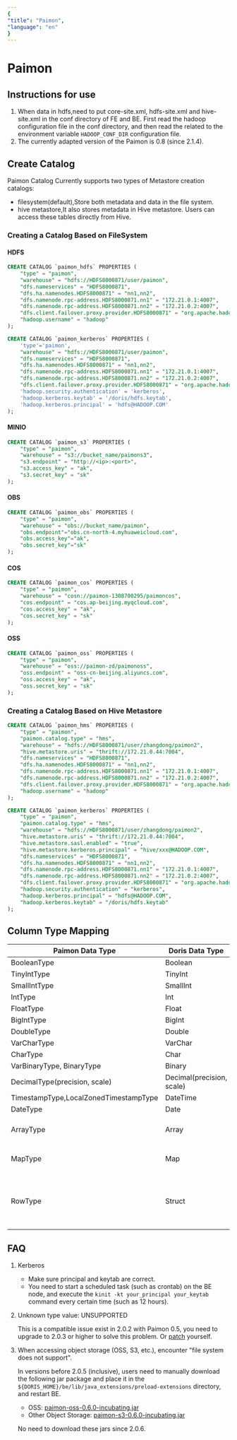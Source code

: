 ```yaml
---
{
"title": "Paimon",
"language": "en"
}
---
```


<!-- 
Licensed to the Apache Software Foundation (ASF) under one
or more contributor license agreements.  See the NOTICE file
distributed with this work for additional information
regarding copyright ownership.  The ASF licenses this file
to you under the Apache License, Version 2.0 (the
"License"); you may not use this file except in compliance
with the License.  You may obtain a copy of the License at

  http://www.apache.org/licenses/LICENSE-2.0

Unless required by applicable law or agreed to in writing,
software distributed under the License is distributed on an
"AS IS" BASIS, WITHOUT WARRANTIES OR CONDITIONS OF ANY
KIND, either express or implied.  See the License for the
specific language governing permissions and limitations
under the License.
-->


# Paimon

## Instructions for use

1. When data in hdfs,need to put core-site.xml, hdfs-site.xml and hive-site.xml in the conf directory of FE and BE. First read the hadoop configuration file in the conf directory, and then read the related to the environment variable `HADOOP_CONF_DIR` configuration file.
2. The currently adapted version of the Paimon is 0.8 (since 2.1.4).

## Create Catalog

Paimon Catalog Currently supports two types of Metastore creation catalogs:

* filesystem(default),Store both metadata and data in the file system.
* hive metastore,It also stores metadata in Hive metastore. Users can access these tables directly from Hive.

### Creating a Catalog Based on FileSystem

#### HDFS

```sql
CREATE CATALOG `paimon_hdfs` PROPERTIES (
    "type" = "paimon",
    "warehouse" = "hdfs://HDFS8000871/user/paimon",
    "dfs.nameservices" = "HDFS8000871",
    "dfs.ha.namenodes.HDFS8000871" = "nn1,nn2",
    "dfs.namenode.rpc-address.HDFS8000871.nn1" = "172.21.0.1:4007",
    "dfs.namenode.rpc-address.HDFS8000871.nn2" = "172.21.0.2:4007",
    "dfs.client.failover.proxy.provider.HDFS8000871" = "org.apache.hadoop.hdfs.server.namenode.ha.ConfiguredFailoverProxyProvider",
    "hadoop.username" = "hadoop"
);

CREATE CATALOG `paimon_kerberos` PROPERTIES (
    'type'='paimon',
    "warehouse" = "hdfs://HDFS8000871/user/paimon",
    "dfs.nameservices" = "HDFS8000871",
    "dfs.ha.namenodes.HDFS8000871" = "nn1,nn2",
    "dfs.namenode.rpc-address.HDFS8000871.nn1" = "172.21.0.1:4007",
    "dfs.namenode.rpc-address.HDFS8000871.nn2" = "172.21.0.2:4007",
    "dfs.client.failover.proxy.provider.HDFS8000871" = "org.apache.hadoop.hdfs.server.namenode.ha.ConfiguredFailoverProxyProvider",
    'hadoop.security.authentication' = 'kerberos',
    'hadoop.kerberos.keytab' = '/doris/hdfs.keytab',   
    'hadoop.kerberos.principal' = 'hdfs@HADOOP.COM'
);
```

#### MINIO

```sql
CREATE CATALOG `paimon_s3` PROPERTIES (
    "type" = "paimon",
    "warehouse" = "s3://bucket_name/paimons3",
    "s3.endpoint" = "http://<ip>:<port>",
    "s3.access_key" = "ak",
    "s3.secret_key" = "sk"
);
```

#### OBS

```sql
CREATE CATALOG `paimon_obs` PROPERTIES (
    "type" = "paimon",
    "warehouse" = "obs://bucket_name/paimon",
    "obs.endpoint"="obs.cn-north-4.myhuaweicloud.com",
    "obs.access_key"="ak",
    "obs.secret_key"="sk"
);
```

#### COS

```sql
CREATE CATALOG `paimon_cos` PROPERTIES (
    "type" = "paimon",
    "warehouse" = "cosn://paimon-1308700295/paimoncos",
    "cos.endpoint" = "cos.ap-beijing.myqcloud.com",
    "cos.access_key" = "ak",
    "cos.secret_key" = "sk"
);
```

#### OSS

```sql
CREATE CATALOG `paimon_oss` PROPERTIES (
    "type" = "paimon",
    "warehouse" = "oss://paimon-zd/paimonoss",
    "oss.endpoint" = "oss-cn-beijing.aliyuncs.com",
    "oss.access_key" = "ak",
    "oss.secret_key" = "sk"
);
```

### Creating a Catalog Based on Hive Metastore

```sql
CREATE CATALOG `paimon_hms` PROPERTIES (
    "type" = "paimon",
    "paimon.catalog.type" = "hms",
    "warehouse" = "hdfs://HDFS8000871/user/zhangdong/paimon2",
    "hive.metastore.uris" = "thrift://172.21.0.44:7004",
    "dfs.nameservices" = "HDFS8000871",
    "dfs.ha.namenodes.HDFS8000871" = "nn1,nn2",
    "dfs.namenode.rpc-address.HDFS8000871.nn1" = "172.21.0.1:4007",
    "dfs.namenode.rpc-address.HDFS8000871.nn2" = "172.21.0.2:4007",
    "dfs.client.failover.proxy.provider.HDFS8000871" = "org.apache.hadoop.hdfs.server.namenode.ha.ConfiguredFailoverProxyProvider",
    "hadoop.username" = "hadoop"
);

CREATE CATALOG `paimon_kerberos` PROPERTIES (
    "type" = "paimon",
    "paimon.catalog.type" = "hms",
    "warehouse" = "hdfs://HDFS8000871/user/zhangdong/paimon2",
    "hive.metastore.uris" = "thrift://172.21.0.44:7004",
    "hive.metastore.sasl.enabled" = "true",
    "hive.metastore.kerberos.principal" = "hive/xxx@HADOOP.COM",
    "dfs.nameservices" = "HDFS8000871",
    "dfs.ha.namenodes.HDFS8000871" = "nn1,nn2",
    "dfs.namenode.rpc-address.HDFS8000871.nn1" = "172.21.0.1:4007",
    "dfs.namenode.rpc-address.HDFS8000871.nn2" = "172.21.0.2:4007",
    "dfs.client.failover.proxy.provider.HDFS8000871" = "org.apache.hadoop.hdfs.server.namenode.ha.ConfiguredFailoverProxyProvider",
    "hadoop.security.authentication" = "kerberos",
    "hadoop.kerberos.principal" = "hdfs@HADOOP.COM",
    "hadoop.kerberos.keytab" = "/doris/hdfs.keytab"
);
```

## Column Type Mapping

| Paimon Data Type                      | Doris Data Type           | Comment   |
|---------------------------------------|---------------------------|-----------|
| BooleanType                           | Boolean                   |           |
| TinyIntType                           | TinyInt                   |           |
| SmallIntType                          | SmallInt                  |           |
| IntType                               | Int                       |           |
| FloatType                             | Float                     |           |
| BigIntType                            | BigInt                    |           |
| DoubleType                            | Double                    |           |
| VarCharType                           | VarChar                   |           |
| CharType                              | Char                      |           |
| VarBinaryType, BinaryType             | Binary                    |           |
| DecimalType(precision, scale)         | Decimal(precision, scale) |           |
| TimestampType,LocalZonedTimestampType | DateTime                  |           |
| DateType                              | Date                      |           |
| ArrayType                             | Array                     | Support Array nesting |
| MapType                               | Map                       | Support Map nesting   |
| RowType                               | Struct                    | Support Struct nesting (since 2.0.10 & 2.1.3) |

## FAQ

1. Kerberos

    - Make sure principal and keytab are correct.
    - You need to start a scheduled task (such as crontab) on the BE node, and execute the `kinit -kt your_principal your_keytab` command every certain time (such as 12 hours).

2. Unknown type value: UNSUPPORTED

    This is a compatible issue exist in 2.0.2 with Paimon 0.5, you need to upgrade to 2.0.3 or higher to solve this problem. Or [patch](https://github.com/apache/doris/pull/24985) yourself.

3. When accessing object storage (OSS, S3, etc.), encounter "file system does not support".

    In versions before 2.0.5 (inclusive), users need to manually download the following jar package and place it in the `${DORIS_HOME}/be/lib/java_extensions/preload-extensions` directory, and restart BE.

    - OSS: [paimon-oss-0.6.0-incubating.jar](https://repo.maven.apache.org/maven2/org/apache/paimon/paimon-oss/0.6.0-incubating/paimon-oss-0.6.0-incubating.jar)
    - Other Object Storage: [paimon-s3-0.6.0-incubating.jar](https://repo.maven.apache.org/maven2/org/apache/paimon/paimon-s3/0.6.0-incubating/paimon-s3-0.6.0-incubating.jar)

    No need to download these jars since 2.0.6. 
